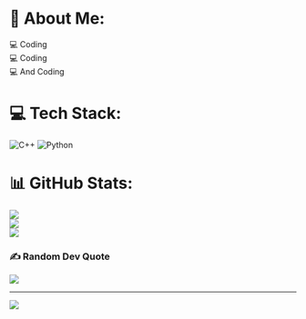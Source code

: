 # 💫 About Me:
💻 Coding<br>💻 Coding<br>💻 And Coding


# 💻 Tech Stack:
![C++](https://img.shields.io/badge/c++-%2300599C.svg?style=flat&logo=c%2B%2B&logoColor=white) ![Python](https://img.shields.io/badge/python-3670A0?style=flat&logo=python&logoColor=ffdd54)
# 📊 GitHub Stats:
![](https://github-readme-stats.vercel.app/api?username=Rande1337&theme=highcontrast&hide_border=false&include_all_commits=true&count_private=false)<br/>
![](https://github-readme-streak-stats.herokuapp.com/?user=Rande1337&theme=highcontrast&hide_border=false)<br/>
![](https://github-readme-stats.vercel.app/api/top-langs/?username=Rande1337&theme=highcontrast&hide_border=false&include_all_commits=true&count_private=false&layout=compact)

### ✍️ Random Dev Quote
![](https://quotes-github-readme.vercel.app/api?type=horizontal&theme=radical)

---
[![](https://visitcount.itsvg.in/api?id=Rande1337&icon=0&color=0)](https://visitcount.itsvg.in)

<!-- Proudly created with GPRM ( https://gprm.itsvg.in ) -->
